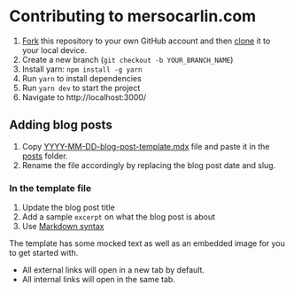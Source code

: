 # Contributing to mersocarlin.com

1. [Fork](https://docs.github.com/en/free-pro-team@latest/github/getting-started-with-github/fork-a-repo) this repository to your own GitHub account and then [clone](https://docs.github.com/en/free-pro-team@latest/github/creating-cloning-and-archiving-repositories/cloning-a-repository) it to your local device.
2. Create a new branch (`git checkout -b YOUR_BRANCH_NAME`)
3. Install yarn: `npm install -g yarn`
4. Run `yarn` to install dependencies
5. Run `yarn dev` to start the project
6. Navigate to http://localhost:3000/

## Adding blog posts

1. Copy [YYYY-MM-DD-blog-post-template.mdx](https://github.com/mersocarlin/mersocarlin.com/blob/master/data/YYYY-MM-DD-blog-post-template.mdx) file and paste it in the [posts](https://github.com/mersocarlin/mersocarlin.com/tree/master/data/posts) folder.
2. Rename the file accordingly by replacing the blog post date and slug.

### In the template file

1. Update the blog post title
2. Add a sample `excerpt` on what the blog post is about
3. Use [Markdown syntax](https://daringfireball.net/projects/markdown/syntax)

The template has some mocked text as well as an embedded image for you to get started with.

- All external links will open in a new tab by default.
- All internal links will open in the same tab.
